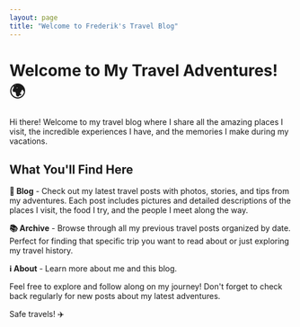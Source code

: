 ```yaml
---
layout: page
title: "Welcome to Frederik's Travel Blog"
---
```


# Welcome to My Travel Adventures! 🌍

Hi there! Welcome to my travel blog where I share all the amazing places I visit, the incredible experiences I have, and the memories I make during my vacations.

## What You'll Find Here

**📝 Blog** - Check out my latest travel posts with photos, stories, and tips from my adventures. Each post includes pictures and detailed descriptions of the places I visit, the food I try, and the people I meet along the way.

**📚 Archive** - Browse through all my previous travel posts organized by date. Perfect for finding that specific trip you want to read about or just exploring my travel history.

**ℹ️ About** - Learn more about me and this blog.

Feel free to explore and follow along on my journey! Don't forget to check back regularly for new posts about my latest adventures.

Safe travels! ✈️
